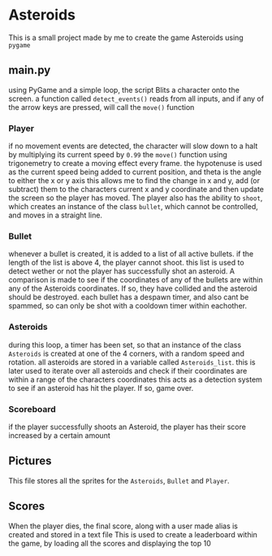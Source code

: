 # Asteroids

This is a small project made by me to create the game Asteroids using `pygame`

## main.py

using PyGame and a simple loop, the script Blits a character onto the screen. a function called `detect_events()` reads from all inputs, and if any of the arrow keys are pressed, will call the `move()` function

### Player

if no movement events are detected, the character will slow down to a halt by multiplying its current speed by `0.99`
the `move()` function using trigonemetry to create a moving effect every frame. the hypotenuse is used as the current speed being added to current position, and theta is the angle to either the x or y axis
this allows me to find the change in x and y, add (or subtract) them to the characters current x and y coordinate and then update the screen so the player has moved.
The player also has the ability to `shoot`, which creates an instance of the class `bullet`, which cannot be controlled, and moves in a straight line.

### Bullet

whenever a bullet is created, it is added to a list of all active bullets. if the length of the list is above 4, the player cannot shoot.
this list is used to detect wether or not the player has successfully shot an asteroid.
A comparison is made to see if the coordinates of any of the bullets are within any of the Asteroids coordinates. If so, they have collided and the asteroid should be destroyed.
each bullet has a despawn timer, and also cant be spammed, so can only be shot with a cooldown timer within eachother. 

### Asteroids

during this loop, a timer has been set, so that an instance of the class `Asteroids` is created at one of the 4 corners, with a random speed and rotation.
all asteroids are stored in a variable called `Asteroids_list`. this is later used to iterate over all asteroids and check if their coordinates are within a range of the characters coordinates
this acts as a detection system to see if an asteroid has hit the player. If so, game over.

### Scoreboard

if the player successfully shoots an Asteroid, the player has their score increased by a certain amount

## Pictures

This file stores all the sprites for the `Asteroids`, `Bullet` and `Player`.

## Scores

When the player dies, the final score, along with a user made alias is created and stored in a text file
This is used to create a leaderboard within the game, by loading all the scores and displaying the top 10


